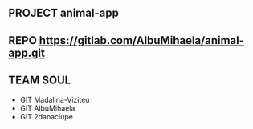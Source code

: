## PROJECT  animal-app
## REPO    https://gitlab.com/AlbuMihaela/animal-app.git
## TEAM     SOUL
- GIT       Madalina-Viziteu
- GIT       AlbuMihaela
- GIT       2danaciupe
